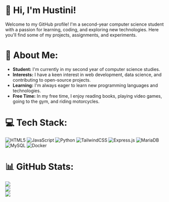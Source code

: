 # 👋 Hi, I'm Hustini!

Welcome to my GitHub profile! I'm a second-year computer science student with a passion for learning, coding, and exploring new technologies. Here you'll find some of my projects, assignments, and experiments.

# 💫 About Me:
- **Student:** I'm currently in my second year of computer science studies.
- **Interests:** I have a keen interest in web development, data science, and contributing to open-source projects.
- **Learning:** I'm always eager to learn new programming languages and technologies.
- **Free Time:** In my free time, I enjoy reading books, playing video games, going to the gym, and riding motorcycles.

# 💻 Tech Stack:
![HTML5](https://img.shields.io/badge/html5-%23E34F26.svg?style=for-the-badge&logo=html5&logoColor=white) 
![JavaScript](https://img.shields.io/badge/javascript-%23323330.svg?style=for-the-badge&logo=javascript&logoColor=%23F7DF1E) 
![Python](https://img.shields.io/badge/python-3670A0?style=for-the-badge&logo=python&logoColor=ffdd54) 
![TailwindCSS](https://img.shields.io/badge/tailwindcss-%2338B2AC.svg?style=for-the-badge&logo=tailwind-css&logoColor=white) 
![Express.js](https://img.shields.io/badge/express.js-%23404d59.svg?style=for-the-badge&logo=express&logoColor=%2361DAFB) 
![MariaDB](https://img.shields.io/badge/MariaDB-003545?style=for-the-badge&logo=mariadb&logoColor=white) 
![MySQL](https://img.shields.io/badge/mysql-4479A1.svg?style=for-the-badge&logo=mysql&logoColor=white) 
![Docker](https://img.shields.io/badge/docker-%230db7ed.svg?style=for-the-badge&logo=docker&logoColor=white)

# 📊 GitHub Stats:
![](https://github-readme-stats.vercel.app/api?username=Hustini&theme=default&hide_border=false&include_all_commits=false&count_private=false)<br/>
![](https://github-readme-streak-stats.herokuapp.com/?user=Hustini&theme=default&hide_border=false)<br/>
![](https://github-readme-stats.vercel.app/api/top-langs/?username=Hustini&theme=default&hide_border=false&include_all_commits=false&count_private=false&layout=compact)

<!-- Proudly created with GPRM ( https://gprm.itsvg.in ) -->
